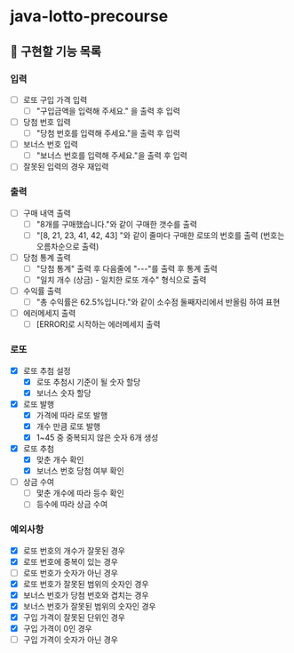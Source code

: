 # java-lotto-precourse

## 🎯 구현할 기능 목록

### 입력

- [ ] 로또 구입 가격 입력
    - [ ] "구입금액을 입력해 주세요." 을 출력 후 입력
- [ ] 당첨 번호 입력
    - [ ] "당첨 번호를 입력해 주세요."을 출력 후 입력
- [ ] 보너스 번호 입력
    - [ ] "보너스 번호를 입력해 주세요."을 출력 후 입력
- [ ] 잘못된 입력의 경우 재입력

### 출력

- [ ] 구매 내역 출력
    - [ ] "8개를 구매했습니다."와 같이 구매한 갯수를 출력
    - [ ] "[8, 21, 23, 41, 42, 43] "와 같이 줄마다 구매한 로또의 번호를 출력 (번호는 오름차순으로 출력)
- [ ] 당첨 통계 출력
    - [ ] "당첨 통계" 출력 후 다음줄에 "---"를 출력 후 통계 출력
    - [ ] "일치 개수 (상금) - 일치한 로또 개수" 형식으로 출력
- [ ] 수익률 출력
    - [ ] "총 수익률은 62.5%입니다."와 같이 소수점 둘째자리에서 반올림 하여 표현
- [ ] 에러메세지 출력
    - [ ] [ERROR]로 시작하는 에러메세지 출력

### 로또

- [X] 로또 추첨 설정
    - [X] 로또 추첨시 기준이 될 숫자 할당
    - [X] 보너스 숫자 할당
- [X] 로또 발행
    - [X] 가격에 따라 로또 발행
    - [X] 개수 만큼 로또 발행
    - [X] 1~45 중 중복되지 않은 숫자 6개 생성
- [X] 로또 추첨
    - [X] 맞춘 개수 확인
    - [X] 보너스 번호 당첨 여부 확인
- [ ] 상금 수여
    - [ ] 맟춘 개수에 따라 등수 확인
    - [ ] 등수에 따라 상금 수여

### 예외사항

- [X] 로또 번호의 개수가 잘못된 경우
- [X] 로또 번호에 중복이 있는 경우
- [ ] 로또 번호가 숫자가 아닌 경우
- [X] 로또 번호가 잘못된 범위의 숫자인 경우
- [X] 보너스 번호가 당첨 번호와 겹치는 경우
- [X] 보너스 번호가 잘못된 범위의 숫자인 경우
- [X] 구입 가격이 잘못된 단위인 경우
- [X] 구입 가격이 0인 경우
- [ ] 구입 가격이 숫자가 아닌 경우